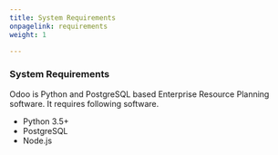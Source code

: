 ```yaml
---
title: System Requirements
onpagelink: requirements
weight: 1

---
```


### System Requirements

Odoo is Python and PostgreSQL based Enterprise Resource Planning software. It requires following software.

- Python 3.5+
- PostgreSQL
- Node.js
